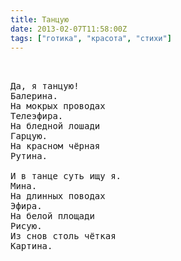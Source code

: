 ```yaml
---
title: Танцую
date: 2013-02-07T11:58:00Z
tags: ["готика", "красота", "стихи"]
---
```


<pre>


Да, я танцую!
Балерина.
На мокрых проводах
Телеэфира.
На бледной лошади
Гарцую.
На красном чёрная
Рутина.

И в танце суть ищу я.
Мина.
На длинных поводах
Эфира.
На белой площади
Рисую.
Из снов столь чёткая
Картина.

</pre>